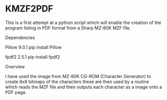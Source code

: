 # KMZF2PDF

This is a first attempt at a python script which will enable the creation of the program listing in PDF format from a Sharp MZ-80K MZF file.

Dependencies

Pillow 9.0.1
pip install Pillow

fpdf2 2.5.1
pip install fpdf2

Overview

I have used the image from MZ-80K CG-ROM (Character Generator) to create 8x8 bitmaps of the characters these are then used
by a routine which reads the MZF file and then outputs each character as a image onto a PDF page.
